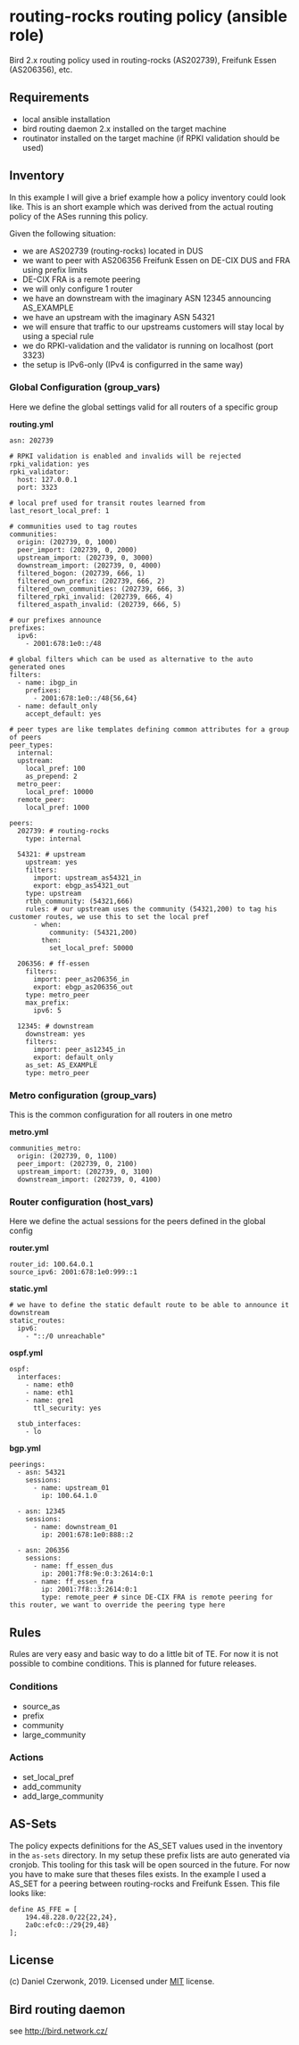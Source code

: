 # routing-rocks routing policy (ansible role)
Bird 2.x routing policy used in routing-rocks (AS202739), Freifunk Essen (AS206356), etc.

## Requirements
* local ansible installation
* bird routing daemon 2.x installed on the target machine
* routinator installed on the target machine (if RPKI validation should be used)

## Inventory
In this example I will give a brief example how a policy inventory could look like. This is an short example which was derived from the actual routing policy of the ASes running this policy.

Given the following situation:
* we are AS202739 (routing-rocks) located in DUS
* we want to peer with AS206356 Freifunk Essen on DE-CIX DUS and FRA using prefix limits
* DE-CIX FRA is a remote peering
* we will only configure 1 router
* we have an downstream with the imaginary ASN 12345 announcing AS_EXAMPLE
* we have an upstream with the imaginary ASN 54321
* we will ensure that traffic to our upstreams customers will stay local by using a special rule
* we do RPKI-validation and the validator is running on localhost (port 3323)
* the setup is IPv6-only (IPv4 is configurred in the same way)

### Global Configuration (group_vars)
Here we define the global settings valid for all routers of a specific group

**routing.yml**
```
asn: 202739

# RPKI validation is enabled and invalids will be rejected
rpki_validation: yes
rpki_validator:
  host: 127.0.0.1
  port: 3323
  
# local pref used for transit routes learned from 
last_resort_local_pref: 1

# communities used to tag routes
communities:
  origin: (202739, 0, 1000)
  peer_import: (202739, 0, 2000)
  upstream_import: (202739, 0, 3000)
  downstream_import: (202739, 0, 4000)
  filtered_bogon: (202739, 666, 1)
  filtered_own_prefix: (202739, 666, 2)
  filtered_own_communities: (202739, 666, 3)
  filtered_rpki_invalid: (202739, 666, 4)
  filtered_aspath_invalid: (202739, 666, 5)

# our prefixes announce
prefixes:
  ipv6:
    - 2001:678:1e0::/48

# global filters which can be used as alternative to the auto generated ones
filters:
  - name: ibgp_in
    prefixes:
      - 2001:678:1e0::/48{56,64}
  - name: default_only
    accept_default: yes
      
# peer types are like templates defining common attributes for a group of peers
peer_types:
  internal:
  upstream:
    local_pref: 100
    as_prepend: 2
  metro_peer:
    local_pref: 10000
  remote_peer:
    local_pref: 1000

peers:
  202739: # routing-rocks
    type: internal

  54321: # upstream
    upstream: yes
    filters:
      import: upstream_as54321_in
      export: ebgp_as54321_out
    type: upstream
    rtbh_community: (54321,666)
    rules: # our upstream uses the community (54321,200) to tag his customer routes, we use this to set the local pref
      - when:
          community: (54321,200)
        then:
          set_local_pref: 50000

  206356: # ff-essen
    filters:
      import: peer_as206356_in
      export: ebgp_as206356_out
    type: metro_peer
    max_prefix:
      ipv6: 5

  12345: # downstream
    downstream: yes
    filters:
      import: peer_as12345_in
      export: default_only
    as_set: AS_EXAMPLE
    type: metro_peer
```

### Metro configuration (group_vars)
This is the common configuration for all routers in one metro 

**metro.yml**
```
communities_metro:
  origin: (202739, 0, 1100)
  peer_import: (202739, 0, 2100)
  upstream_import: (202739, 0, 3100)
  downstream_import: (202739, 0, 4100)
```

### Router configuration (host_vars)
Here we define the actual sessions for the peers defined in the global config

**router.yml**
```
router_id: 100.64.0.1
source_ipv6: 2001:678:1e0:999::1
```

**static.yml**
```
# we have to define the static default route to be able to announce it downstream 
static_routes:
  ipv6:
    - "::/0 unreachable"
```

**ospf.yml**
```
ospf:
  interfaces:
    - name: eth0
    - name: eth1
    - name: gre1
      ttl_security: yes

  stub_interfaces:
    - lo 
```

**bgp.yml**
```
peerings:
  - asn: 54321
    sessions:
      - name: upstream_01
        ip: 100.64.1.0

  - asn: 12345
    sessions:
      - name: downstream_01
        ip: 2001:678:1e0:888::2
        
  - asn: 206356
    sessions:
      - name: ff_essen_dus
        ip: 2001:7f8:9e:0:3:2614:0:1
      - name: ff_essen_fra
        ip: 2001:7f8::3:2614:0:1
        type: remote_peer # since DE-CIX FRA is remote peering for this router, we want to override the peering type here 
```

## Rules
Rules are very easy and basic way to do a little bit of TE. For now it is not possible to combine conditions. This is planned for future releases.

### Conditions
* source_as
* prefix
* community
* large_community

### Actions
* set_local_pref
* add_community
* add_large_community

## AS-Sets
The policy expects definitions for the AS_SET values used in the inventory in the `as-sets` directory. In my setup these prefix lists are auto generated via cronjob. This tooling for this task will be open sourced in the future. For now you have to make sure that theses files exists. In the example I used a AS_SET for a peering between routing-rocks and Freifunk Essen. This file looks like:
```
define AS_FFE = [
    194.48.228.0/22{22,24},
    2a0c:efc0::/29{29,48}
];
```

## License
(c) Daniel Czerwonk, 2019. Licensed under [MIT](LICENSE) license.

## Bird routing daemon
see http://bird.network.cz/
